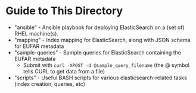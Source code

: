 # Guide to This Directory

* "ansible" - Ansible playbook for deploying ElasticSearch on a (set of) RHEL machine(s).
* "mapping" - Index mapping for ElasticSearch, along with JSON schema for EUFAR metadata
* "sample-queries" - Sample queries for ElasticSearch containing the EUFAR metadata
    * Submit with ```curl -XPOST -d @sample_query_filename``` (the @ symbol tells CURL to get data from a file)
* "scripts" - Useful BASH scripts for various elasticsearch-related tasks (index creation, queries, etc)
